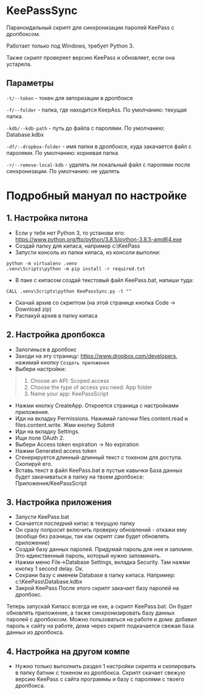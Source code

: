 # KeePassSync
Параноидальный скрипт для синхронизации паролей KeePass с дропбоксом.

Работает только под Windows, требует Python 3.

Также скрипт проверяет версию KeePass и обновляет, если она устарела.

## Параметры
`-t/--token` - токен для авторизации в дропбоксе

`-f/--folder` - папка, где находится KeepAss. По умолчанию: текущая папка.

`-kdb/--kdb-path` - путь до файла с паролями. По умолчанию: Database.kdbx

`-df/--dropbox-folder` - имя папки в дропбоксе, куда закачается файл с паролями. По умолчанию: корневая папка

`-r/--remove-local-kdb` - удалять ли локальный файл с паролями после синхронизации. По умолчанию: не удалять

# Подробный мануал по настройке
## 1. Настройка питона
* Если у тебя нет Python 3, то установи его: https://www.python.org/ftp/python/3.8.5/python-3.8.5-amd64.exe
* Создай папку для кипаса, например c:\KeePass
* Запусти консоль из папки кипаса, из консоли выполни:
```
python -m virtualenv .venv
.venv\Scripts\python -m pip install -r required.txt
```
* В паке с кипасом создай текстовый файл KeePass.bat, напиши туда:
```
CALL .venv\Scripts\python KeePassSync.py -t ""
```
* Скачай архив со скриптом (на этой странице кнопка Code -> Download zip)
* Распакуй архив в папку кипаса

## 2. Настройка дропбокса
* Залогинься в дропбокс
* Заходи на эту страницу: https://www.dropbox.com/developers, нажимай кнопку `Создать приложения`
* Выбери настройки:
> 1. Choose an API: Scoped access
> 2. Choose the type of access you need: App folder
> 3. Name your app: KeePassScript
* Нажми кнопку CreateApp. Откроется страница с настройками приложения.
* Иди на вкладку Permissions. Нажимай галочки files.content.read и files.content.write. Жми кнопку Submit
* Иди на вкладку Settings.
* Ищи поле OAuth 2.
* Выбери Access token expiration -> No expiration
* Нажми Generated access token
* Сгенерируется длинный-длинный текст с токеном для доступа. Скопируй его.
* Вставь текст в файл KeePass.bat в пустые кавычки
База данных будет закачиваться в папку на твоем дропбоксе: Приложения/KeePassScript

## 3. Настройка приложения
* Запусти KeePass.bat
* Скачается последний кипас в текущую папку
* Он сразу попросит включить проверку обновлений - откажи ему (вообще без разницы, так как скрипт сам будет обновлять приложение)
* Создай базу данных паролей. Придумай пароль для нее и запомни. Это единственный пароль, который нужно запоминать.
* Нажми меню File->Database Settings, вкладка Security. Там нажми кнопку 1 second delay. Ок.
* Сохрани базу с именем Database в папку кипаса. Например: c:\KeePass\Database.kdbx
* Закрой KeePass
После этого скрипт закачает базу паролей на дропбокс.

Теперь запускай Кипасс всегда не exe, а скрипт KeePass.bat. Он будет обновлять приложение, а также синхронизировать базу данных паролей с дропбоксом. Можно пользоваться на работе и дома: добавил пароль к сайту на работе, дома через скрипт подкачается свежая база данных из дропбокса.

## 4. Настройка на другом компе
* Нужно только выполнить раздел 1 настройки скрипта и скопировать в папку батник с токеном из дропбокса. Скрипт скачает свежую версию KeePass с сайта программы и базу с паролями с твоего дропбокса.

